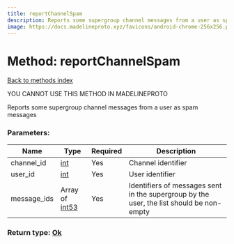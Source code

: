 ```yaml
---
title: reportChannelSpam
description: Reports some supergroup channel messages from a user as spam messages
image: https://docs.madelineproto.xyz/favicons/android-chrome-256x256.png
---
```

# Method: reportChannelSpam  
[Back to methods index](index.md)


YOU CANNOT USE THIS METHOD IN MADELINEPROTO


Reports some supergroup channel messages from a user as spam messages

### Parameters:

| Name     |    Type       | Required | Description |
|----------|---------------|----------|-------------|
|channel\_id|[int](../types/int.md) | Yes|Channel identifier|
|user\_id|[int](../types/int.md) | Yes|User identifier|
|message\_ids|Array of [int53](../types/int53.md) | Yes|Identifiers of messages sent in the supergroup by the user, the list should be non-empty|


### Return type: [Ok](../types/Ok.md)

